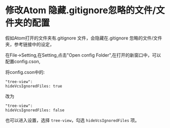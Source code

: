 # 修改Atom 隐藏.gitignore忽略的文件/文件夹的配置

假如Atom打开的文件夹有.gitignore 文件，会隐藏在.gitignore 忽略的文件/文件夹，参考链接中的设定，

在File->Setting,在Setting,点击"Open config Folder",在打开的新窗口中，可以配置config.cson,

将config.cson中的:

```
"tree-view":
hideVcsIgnoredFiles: true
```

改为

```
"tree-view":
hideVcsIgnoredFiles: false
```

也可以进入设置，选择 `tree-view`，勾选 `hideVcsIgnoredFiles` 项。
